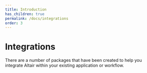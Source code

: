 ```yaml
---
title: Introduction
has_children: true
permalink: /docs/integrations
order: 3
---
```


# Integrations

There are a number of packages that have been created to help you integrate Altair within your existing application or workflow.